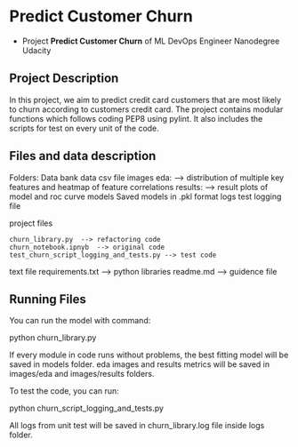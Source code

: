 # Predict Customer Churn

- Project **Predict Customer Churn** of ML DevOps Engineer Nanodegree Udacity

## Project Description
In this project, we aim to predict credit card customers that are most likely to churn according to customers credit card. The project contains modular functions which follows coding PEP8 using pylint. It also includes the scripts for test on every unit of the code.

## Files and data description
Folders:
    Data
        bank data csv file
    images 
        eda: --> distribution of multiple key features and heatmap of feature correlations
        results: --> result plots of model and roc curve
    models 
        Saved models in .pkl format
    logs
        test logging file

project files

    churn_library.py  --> refactoring code
    churn_notebook.ipnyb  --> original code
    test_churn_script_logging_and_tests.py --> test code

text file
    requirements.txt  --> python libraries
    readme.md  --> guidence file


## Running Files
You can run the model with command:

python churn_library.py

If every module in code runs without problems, the best fitting model will be saved in models folder. eda images and results metrics will be saved in images/eda and images/results folders.

To test the code, you can run:

python churn_script_logging_and_tests.py

All logs from unit test will be saved in churn_library.log file inside logs folder.



